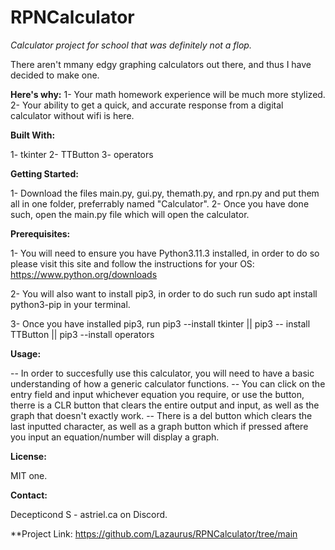 # RPNCalculator
*Calculator project for school that was definitely not a flop.*

There aren't mmany edgy graphing calculators out there, and thus I have decided to make one.


**Here's why:**
1- Your math homework experience will be much more stylized.
2- Your ability to get a quick, and accurate response from a digital calculator without wifi is here.


**Built With:**

1- tkinter
2- TTButton
3- operators 


**Getting Started:**

1- Download the files main.py, gui.py, themath.py, and rpn.py and put them all in one folder, preferrably named "Calculator".
2- Once you have done such, open the main.py file which will open the calculator.


**Prerequisites:**

1- You will need to ensure you have Python3.11.3 installed, in order to do so please visit this site and follow the instructions for your OS: https://www.python.org/downloads

2- You will also want to install pip3, in order to do such run sudo apt install python3-pip in your terminal.

3- Once you have installed pip3, run pip3 --install tkinter || pip3 -- install TTButton || pip3 --install operators


**Usage:**

-- In order to succesfully use this calculator, you will need to have a basic understanding of how a generic calculator functions.
-- You can click on the entry field and input whichever equation you require, or use the button, therre is a CLR button that clears the entire output and input, as well as the graph that doesn't exactly work. 
-- There is a del button which clears the last inputted character, as well as a graph button which if pressed aftere you input an equation/number will display
a graph.


**License:**

MIT one.

**Contact:**

Decepticond S - astriel.ca on Discord.


**Project Link: https://github.com/Lazaurus/RPNCalculator/tree/main
